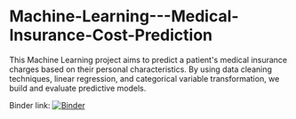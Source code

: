 # Machine-Learning---Medical-Insurance-Cost-Prediction
This Machine Learning project aims to predict a patient's medical insurance charges based on their personal characteristics. By using data cleaning techniques, linear regression, and categorical variable transformation, we build and evaluate predictive models.

Binder link:
[![Binder](https://mybinder.org/badge_logo.svg)](https://mybinder.org/v2/gh/melaniednt/Machine-Learning---Medical-Insurance-Cost-Prediction/HEAD)
